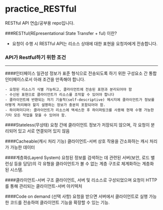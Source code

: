 # practice_RESTful
 RESTful API 연습/공부용 repo입니다.

###RESTful(REpresentational State Transfer + ful) 이란?
- 요청이 수행 시 RESTful API는 리소스 상태에 대한 표현을 요청자에게 전송합니다.
### API가 Restful하기 위한 조건
- - -
####인터페이스 일관성 
정보가 표준 형식으로 전송되도록 하기 위한 구성요소 간 통합 인터페이스로서 아래 조건을 만족해야 합니다.

    - 요청된 리소스가 식별 가능하고, 클라이언트에 전송된 표현과 분리되어야 함 
    - 수신된 표현으로 클라이언트가 리소스를 조작할 수 있어야 합니다
    - 클라이언트에 반환되는 자기 기술적(self-descriptive) 메시지에 클라이언트가 정보를 어떻게 처리해야 할지 설명하는 정보가 충분히 포함되어야 함.
    - 하이퍼미디어: 클라이언트가 리소스에 액세스한 후 하이퍼링크를 사용해 현재 수행 가능한 기타 모든 작업을 찾을 수 있어야 함.

####Stateless(무상태)
요청 간에 클라이언트 정보가 저장되지 않으며, 각 요청이 분리되어 있고 서로 연결되어 있지 않음

####Cacheable(캐시 처리 기능)
클라이언트-서버 상호 작용을 간소화하는 캐시 처리가 가능한 데이터

####계층화(Layerd System)
요청된 정보를 검색하는 데 관련된 서버(보안, 로드 밸런싱 등을 담당)의 각 유형을 클라이언트가 볼 수 없는 계층 구조로 체계화하는 계층화된 시스템.
            
####클라이언트-서버 구조
클라이언트, 서버 및 리소스로 구성되었으며 요청이 HTTP를 통해 관리되는 클라이언트-서버 아키텍처

####Code on demand (선택 사항)
요청을 받으면 서버에서 클라이언트로 실행 가능한 코드를 전송하여 클라이언트 기능을 확장할 수 있는 기능.